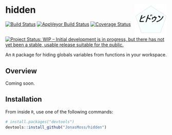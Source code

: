 
<!-- README.md is generated from README.Rmd. Please edit that file -->

# hidden <img src="man/figures/logo.png" align="right" width="100" height="100" />

[![Build
Status](https://travis-ci.org/JonasMoss/hidden.svg?branch=master)](https://travis-ci.org/JonasMoss/hidden)
[![AppVeyor Build
Status](https://ci.appveyor.com/api/projects/status/github/JonasMoss/hidden?branch=master&svg=true)](https://ci.appveyor.com/project/JonasMoss/hidden)
[![Coverage
Status](https://codecov.io/gh/JonasMoss/hidden/branch/master/graph/badge.svg)](https://codecov.io/gh/JonasMoss/hidden?branch=master)
[![Project Status: WIP – Initial development is in progress, but there
has not yet been a stable, usable release suitable for the
public.](https://www.repostatus.org/badges/latest/wip.svg)](https://www.repostatus.org/#wip)

An `R` package for hiding globals variables from functions in your
workspace.

## Overview

Coming soon.

## Installation

From inside `R`, use one of the following commands:

``` r
# install.packages("devtools")
devtools::install_github("JonasMoss/hidden")
```

